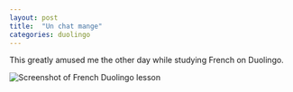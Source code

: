 ```yaml
---
layout: post
title:  "Un chat mange"
categories: duolingo
---
```


This greatly amused me the other day while studying French on Duolingo.


![Screenshot of French Duolingo lesson](/tanyaselvog.github.io/assets/unchat.png)